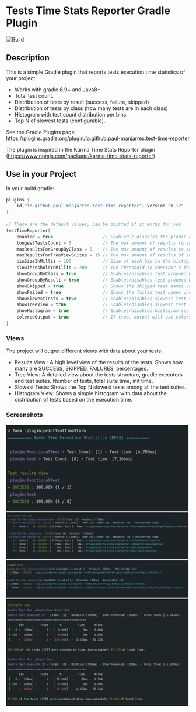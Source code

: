 # Tests Time Stats Reporter Gradle Plugin

![Build](https://github.com/paul-manjarres/tests-time-reporter-gradle-plugin/actions/workflows/gradle.yml/badge.svg)

## Description
This is a simple Gradle plugin that reports tests execution time statistics of your project.

* Works with gradle 6.9+ and Java8+. 
* Total test count.
* Distribution of tests by result (success, failure, skipped)
* Distribution of tests by class (how many tests are in each class)
* Histogram with test count distribution per bins.
* Top N of slowest tests (configurable).

See the Gradle Plugins page: https://plugins.gradle.org/plugin/io.github.paul-manjarres.test-time-reporter

The plugin is inspired in the Karma Time Stats Reporter plugin (https://www.npmjs.com/package/karma-time-stats-reporter)


## Use in your Project

In your build.gradle:

```kotlin
plugins {
    id("io.github.paul-manjarres.test-time-reporter") version "0.12"
}

// These are the default values, can be omitted if it works for you
testTimeReporter{
    enabled = true                   // Enabled / disables the plugin output. 
    longestTestsCount = 5            // The max amount of results to show in the slowest test section. 
    maxResultsForGroupByClass = 5    // The max amount of results to show in the group-by-class test section.
    maxResultsForTreeViewSuites = 15 // The max amount of results of suites to show in the tree view
    binSizeInMillis = 100            // Size of each bin in the histogram
    slowThresholdInMillis = 200      // The threshold to consider a test as 'slow'
    showGroupByClass = true          // Enables/disables test grouped by class section
    showGroupByResult = true         // Enables/disables test grouped by result section
    showSkipped = true               // Shows the skipped test names under the Results view.
    showFailed = true                // Shows the failed test names under the Results view.
    showSlowestTests = true          // Enables/disables slowest test section
    showTreeView = true              // Enables/disables slowest test section
    showHistogram = true             // Enables/disables histogram section
    coloredOutput = true             // If true, output will use colors.
}
```

### Views

The project will output different views with data about your tests:
* Results View : A high level view of the results of the tests. Shows how many are SUCCESS, SKIPPED, FAILURES, percentages. 
* Tree View: A detailed view about the tests structure, gradle executors and test suites. Number of tests, total suite time, init time.  
* Slowest Tests: Shows the Top N slowest tests among all the test suites. 
* Histogram View: Shows a simple histogram with data about the distribution of tests based on the execution time. 

### Screenshots

<img src="screenshots/results-view.png" width="500"/>
<img src="screenshots/treeview.png" width="500"/>
<img src="screenshots/slowest-tests.png" width="500"/>
<img src="screenshots/histogram.png" width="500"/>



